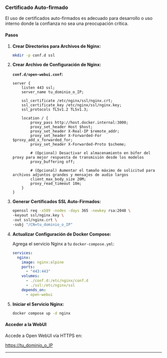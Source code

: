 ### Certificado Auto-firmado


El uso de certificados auto-firmados es adecuado para desarrollo o uso interno donde la confianza no sea una preocupación crítica.

#### Pasos

1. **Crear Directorios para Archivos de Nginx:**

    ```bash
    mkdir -p conf.d ssl
    ```

2. **Crear Archivo de Configuración de Nginx:**

    **`conf.d/open-webui.conf`:**

    ```nginx
    server {
        listen 443 ssl;
        server_name tu_dominio_o_IP;

        ssl_certificate /etc/nginx/ssl/nginx.crt;
        ssl_certificate_key /etc/nginx/ssl/nginx.key;
        ssl_protocols TLSv1.2 TLSv1.3;

        location / {
            proxy_pass http://host.docker.internal:3000;
            proxy_set_header Host $host;
            proxy_set_header X-Real-IP $remote_addr;
            proxy_set_header X-Forwarded-For $proxy_add_x_forwarded_for;
            proxy_set_header X-Forwarded-Proto $scheme;

            # (Opcional) Desactivar el almacenamiento en búfer del proxy para mejor respuesta de transmisión desde los modelos
            proxy_buffering off;

            # (Opcional) Aumentar el tamaño máximo de solicitud para archivos adjuntos grandes y mensajes de audio largos
            client_max_body_size 20M;
            proxy_read_timeout 10m;
        }
    }
    ```

3. **Generar Certificados SSL Auto-Firmados:**

    ```bash
    openssl req -x509 -nodes -days 365 -newkey rsa:2048 \
    -keyout ssl/nginx.key \
    -out ssl/nginx.crt \
    -subj "/CN=tu_dominio_o_IP"
    ```

4. **Actualizar Configuración de Docker Compose:**

    Agrega el servicio Nginx a tu `docker-compose.yml`:

    ```yaml
    services:
      nginx:
        image: nginx:alpine
        ports:
          - "443:443"
        volumes:
          - ./conf.d:/etc/nginx/conf.d
          - ./ssl:/etc/nginx/ssl
        depends_on:
          - open-webui
    ```

5. **Iniciar el Servicio Nginx:**

    ```bash
    docker compose up -d nginx
    ```

#### Acceder a la WebUI

Accede a Open WebUI vía HTTPS en:

[https://tu_dominio_o_IP](https://tu_dominio_o_IP)

---
